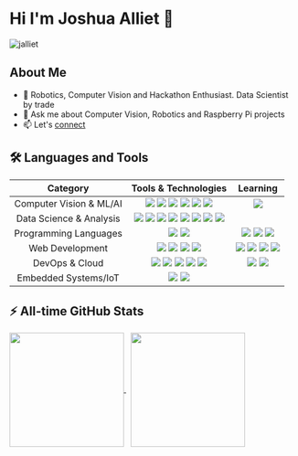# Hi I'm Joshua Alliet 👋

<img src="https://komarev.com/ghpvc/?username=jalliet&label=Views&color=blue&style=plastic" alt="jalliet" />

## About Me
- 🤖 Robotics, Computer Vision and Hackathon Enthusiast. Data Scientist by trade
- 💬 Ask me about Computer Vision, Robotics and Raspberry Pi projects
- 📫 Let's [connect](https://www.linkedin.com/in/jalliet)

<!-- ### Coming Soon
 - 🩸 EpiTrack: your AI-powered nosebleed prediction and preparedness companion
- ⏳ Ai(👁️)perture: Get up to speed in computer vision... 
- 📝 ML/AI/CV Paper [Submissions](https://app.readytensor.ai/) -->

<!-- ## Lately
<br>
<a href="https://github.com/jalliet">
  <img align="center" src="https://github-readme-stats-sigma-bay-74.vercel.app/api?username=jalliet&hide=stars,prs,contribs,issues&show_icons=true&theme=gotham&layout=compact" alt="jalliet's github stats" height=150px width="400px"/>
</a><br><br> -->


## 🛠️ Languages and Tools

| Category | Tools & Technologies | Learning |
|:----------:|:---------------------:|:--------:|
| Computer Vision & ML/AI | <img src="https://img.shields.io/badge/OpenCV-%23white.svg?style=flat-square&logo=opencv&logoColor=white"/>&nbsp;<img src="https://img.shields.io/badge/TensorFlow-%23FF6F00.svg?style=flat-square&logo=TensorFlow&logoColor=white"/>&nbsp;<img src="https://img.shields.io/badge/Keras-%23D00000.svg?style=flat-square&logo=Keras&logoColor=white"/>&nbsp;<img src="https://img.shields.io/badge/Pillow-%232B5B84.svg?style=flat-square&logo=python&logoColor=white"/>&nbsp;<img src="https://img.shields.io/badge/scikit--learn-%23F7931E.svg?style=flat-square&logo=scikit-learn&logoColor=white"/>&nbsp;<img src="https://img.shields.io/badge/Roboflow-%23333.svg?style=flat-square&logo=roboflow&logoColor=purple"/> | <img src="https://img.shields.io/badge/PyTorch-%23EE4C2C.svg?style=flat-square&logo=PyTorch&logoColor=white"/> |
| Data Science & Analysis | <img src="https://img.shields.io/badge/Matplotlib-%23004C97.svg?style=flat-square&logo=Matplotlib&logoColor=white"/>&nbsp;<img src="https://img.shields.io/badge/pandas-%23150458.svg?style=flat-square&logo=pandas&logoColor=white"/>&nbsp;<img src="https://img.shields.io/badge/numpy-%23013243.svg?style=flat-square&logo=numpy&logoColor=white"/>&nbsp;<img src="https://img.shields.io/badge/Seaborn-%23white.svg?style=flat-square&logo=python&logoColor=white"/>&nbsp;<img src="https://img.shields.io/badge/MySQL-%234479A1.svg?style=flat-square&logo=mysql&logoColor=white"/>&nbsp;<img src="https://img.shields.io/badge/Jupyter-%23F37626.svg?style=flat-square&logo=Jupyter&logoColor=white"/>&nbsp;<img src="https://img.shields.io/badge/Colab-%23F9AB00.svg?style=flat-square&logo=googlecolab&logoColor=white"/>&nbsp;<img src="https://img.shields.io/badge/Anaconda-%2344A833.svg?style=flat-square&logo=anaconda&logoColor=white"/> | |
| Programming Languages | <img src="https://img.shields.io/badge/Python-%233776AB.svg?style=flat-square&logo=python&logoColor=white"/>&nbsp;<img src="https://img.shields.io/badge/Java-%23ED8B00.svg?style=flat-square&logo=java&logoColor=white"/> | <img src="https://img.shields.io/badge/Swift-%23FA7343.svg?style=flat-square&logo=swift&logoColor=white"/>&nbsp;<img src="https://img.shields.io/badge/C++-%2300599C.svg?style=flat-square&logo=c%2B%2B&logoColor=white"/>&nbsp;<img src="https://img.shields.io/badge/Haxe-%23EA8220.svg?style=flat-square&logo=haxe&logoColor=white"/> |
| Web Development | <img src="https://img.shields.io/badge/HTML5-%23E34F26.svg?style=flat-square&logo=html5&logoColor=white"/>&nbsp;<img src="https://img.shields.io/badge/CSS3-%231572B6.svg?style=flat-square&logo=css3&logoColor=white"/>&nbsp;<img src="https://img.shields.io/badge/Flask-%23000.svg?style=flat-square&logo=flask&logoColor=white"/>&nbsp;<img src="https://img.shields.io/badge/JavaScript-%23F7DF1E.svg?style=flat-square&logo=javascript&logoColor=black"/> | <img src="https://img.shields.io/badge/TypeScript-%23007ACC.svg?style=flat-square&logo=typescript&logoColor=white"/>&nbsp;<img src="https://img.shields.io/badge/NPM-%23CB3837.svg?style=flat-square&logo=npm&logoColor=white"/>&nbsp;<img src="https://img.shields.io/badge/React-%2361DAFB.svg?style=flat-square&logo=react&logoColor=black"/>&nbsp;<img src="https://img.shields.io/badge/React%20Native-%2361DAFB.svg?style=flat-square&logo=react&logoColor=white&color=black"/> |
| DevOps & Cloud | <img src="https://img.shields.io/badge/Azure-%230078D4.svg?style=flat-square&logo=microsoftazure&logoColor=white"/>&nbsp;<img src="https://img.shields.io/badge/Firebase-%23FFCA28.svg?style=flat-square&logo=firebase&logoColor=black"/>&nbsp;<img src="https://img.shields.io/badge/Git-%23F05032.svg?style=flat-square&logo=git&logoColor=white"/>&nbsp;<img src="https://img.shields.io/badge/GCP-%234285F4.svg?style=flat-square&logo=google-cloud&logoColor=white"/>&nbsp;<img src="https://img.shields.io/badge/Linux-%23FCC624.svg?style=flat-square&logo=linux&logoColor=black"/> | <img src="https://img.shields.io/badge/Supabase-%233ECF8E.svg?style=flat-square&logo=supabase&logoColor=white"/>&nbsp;<img src="https://img.shields.io/badge/FastAPI-%23009688.svg?style=flat-square&logo=fastapi&logoColor=white"/> |
| Embedded Systems/IoT | <img src="https://img.shields.io/badge/Arduino-%2300979D.svg?style=flat-square&logo=arduino&logoColor=white"/>&nbsp;<img src="https://img.shields.io/badge/Raspberry%20Pi-%23C51A4A.svg?style=flat-square&logo=raspberry-pi&logoColor=white"/> | |

## ⚡️ All-time GitHub Stats

<a href="https://github.com/jalliet/github-readme-stats">
<img height=200 align="center" src="https://github-readme-stats-sigma-bay-74.vercel.app/api?username=jalliet&theme=gotham&show_icons=true&include_all_commits=true&rank_icon=github" />
</a>
&nbsp;
<a href="https://github.com/jalliet/convoychat">
  <img height=200 align="center" src="https://github-readme-stats-sigma-bay-74.vercel.app/api/top-langs?username=jalliet&exclude_repo=jalliet-portfolio&theme=gotham&layout=compact&langs_count=8&card_width=320" />
</a>

<br clear="both">

<!-- ## 🏆 Trophy Case
<p align="center">
	<img src="https://github-profile-trophy.vercel.app/?username=jalliet&theme=darkhub&column=7&margin-w=15&margin-h=15" alt="GitHub Trophies">
</p> -->

